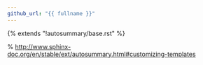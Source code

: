 ```yaml
---
github_url: "{{ fullname }}"
---
```


{% extends "!autosummary/base.rst" %}

% http://www.sphinx-doc.org/en/stable/ext/autosummary.html#customizing-templates
